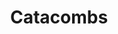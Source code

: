 ---
title:          "Catacombs"
event:          "02"
description:    ""
genre:          ["Adventure"]
platforms:      ["Windows"]
link:           "https://liftlock.itch.io/catacombs-"
team:           [ "Arin Blue", "Elisa Cote-Booth", "Emma French", "Robert French" ]
team-name:      "Liftlock Studios"
social:         ["https://twitter.com/YorBoyBlue", "", "", "https://twitter.com/qcha0s"]
need-title:     false
screenshots:    [ ["/content/img/event/02/screenshots-small/catacombs-000.jpg", "/content/img/event/02/screenshots/catacombs-000.jpg"],
                ["/content/img/event/02/screenshots-small/catacombs-001.jpg", "/content/img/event/02/screenshots/catacombs-001.jpg"],
                ["/content/img/event/02/screenshots-small/catacombs-002.jpg", "/content/img/event/02/screenshots/catacombs-002.jpg"] ]
teamshots:      [["/content/img/event/02/release/021.jpg", "/files/events/02/PTBOGameJam02-021.png"]]
submitted:      true
titlebar:       title-007.jpg
---